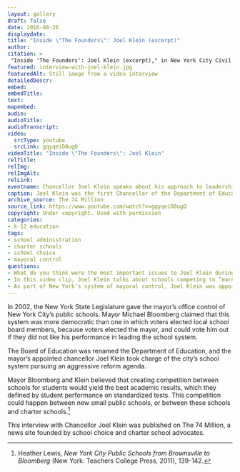 ```yaml
--- 
layout: gallery
draft: false
date: 2016-08-26
displaydate: 
title: "Inside \"The Founders\": Joel Klein (excerpt)" 
author: 
citation: >
 "Inside 'The Founders': Joel Klein (excerpt)," in New York City Civil Rights History Project, Accessed: [Month Day, Year], https://nyccivilrightshistory.org/gallery/interview-with-joel-klein.
featured: interview-with-joel-klein.jpg
featuredAlt: Still image from a video interview
detailedDescr: 
embed: 
embedTitle: 
text: 
mapembed: 
audio: 
audioTitle: 
audioTranscript: 
video: 
  srcType: youtube
  srcLink: gqyqeiD8ugQ
videoTitle: "Inside \"The Founders\": Joel Klein"
relTitle: 
relImg: 
relImgAlt: 
relLink: 
eventname: Chancellor Joel Klein speaks about his approach to leadership and school change.
caption: Joel Klein was the first Chancellor of the Department of Education appointed by Mayor Michael Bloomberg under mayoral control. He describes his approach to making change in the city’s schools. 
archive_source: The 74 Million
source_link: https://www.youtube.com/watch?v=gqyqeiD8ugQ
copyright: Under copyright. Used with permission
categories: 
- k-12 education
tags: 
- school administration
- charter schools
- school choice
- mayoral control
questions: 
- What do you think were the most important issues to Joel Klein during the early years of mayoral control?
- In this video clip, Joel Klein talks about schools competing to “earn” their students. He thinks of children and parents as consumers of education and, therefore, schools (like businesses) compete for consumers. Based on this logic, some schools will succeed in attracting consumers (or students) and others will not. Those that do not succeed will be closed down. Thinking about your own experiences as a student, what are the strengths of this idea? What are the weaknesses? 
- As part of New York’s system of mayoral control, Joel Klein was appointed by Mayor Michael Bloomberg to the job of Chancellor. Many other school system leaders are elected or selected by an elected school board. How do you think that mayoral control affects Klein’s approach to his job? How do you think it affects his approach to making changes in the school system?
--- 
```


In 2002, the New York State Legislature gave the mayor’s office control of New York City’s public schools. Mayor Michael Bloomberg claimed that this system was more democratic than one in which voters elected local school board members, because voters elected the mayor, and could vote him out if they did not like his performance in leading the school system.

The Board of Education was renamed the Department of Education, and the mayor’s appointed chancellor Joel Klein took charge of the city’s school system pursuing an aggressive reform agenda.

Mayor Bloomberg and Klein believed that creating competition between schools for students would yield the best academic results, which they defined by student performance on standardized tests. This competition could happen between new small public schools, or between these schools and charter schools.[^1]

This interview with Chancellor Joel Klein was published on The 74 Million, a news site founded by school choice and charter school advocates.

[^1]: Heather Lewis, *New York City Public Schools from Brownsville to Bloomberg* (New York: Teachers College Press, 2011), 139-142.

